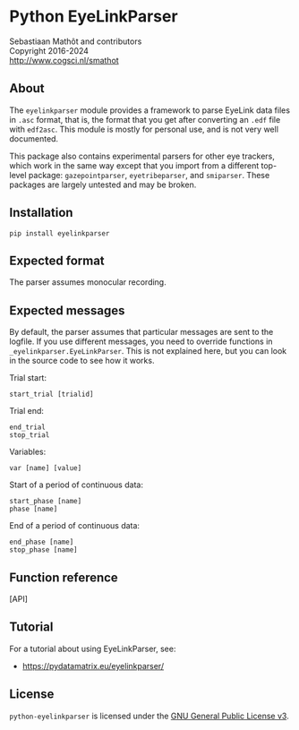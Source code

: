 # Python EyeLinkParser

Sebastiaan Mathôt and contributors <br />
Copyright 2016-2024  <br />
http://www.cogsci.nl/smathot

## About

The `eyelinkparser` module provides a framework to parse EyeLink data files in `.asc` format, that is, the format that you get after converting an `.edf` file with `edf2asc`. This module is mostly for personal use, and is not very well documented.

This package also contains experimental parsers for other eye trackers, which work in the same way except that you import from a different top-level package: `gazepointparser`, `eyetribeparser`, and `smiparser`. These packages are largely untested and may be broken.


## Installation

```
pip install eyelinkparser 
```

## Expected format

The parser assumes monocular recording.


## Expected messages

By default, the parser assumes that particular messages are sent to the logfile. If you use different messages, you need to override functions in `_eyelinkparser.EyeLinkParser`. This is not explained here, but you can look in the source code to see how it works.

Trial start:

	start_trial [trialid]
	
Trial end:

	end_trial
	stop_trial
	
Variables:

	var [name] [value]
	
Start of a period of continuous data:
	
	start_phase [name]
	phase [name]
	
End of a period of continuous data:

	end_phase [name]
	stop_phase [name]
	
	

## Function reference

[API]


## Tutorial

For a tutorial about using EyeLinkParser, see:

- <https://pydatamatrix.eu/eyelinkparser/>

## License

`python-eyelinkparser` is licensed under the [GNU General Public License
v3](http://www.gnu.org/licenses/gpl-3.0.en.html).
